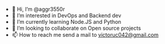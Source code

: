 - 👋 Hi, I’m @aggr3550r
- 👀 I’m interested in DevOps and Backend dev
- 🌱 I’m currently learning Node.JS and Python
- 💞️ I’m looking to collaborate on Open source projects
- 📫 How to reach me send a mail to victoruc042@gmail.com

<!---
aggr3550r/aggr3550r is a ✨ special ✨ repository because its `README.md` (this file) appears on your GitHub profile.
You can click the Preview link to take a look at your changes.
--->

